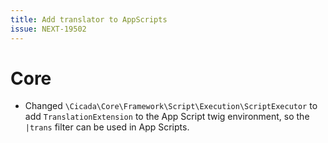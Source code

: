 ```yaml
---
title: Add translator to AppScripts
issue: NEXT-19502
---
```

# Core
* Changed `\Cicada\Core\Framework\Script\Execution\ScriptExecutor` to add `TranslationExtension` to the App Script twig environment, so the `|trans` filter can be used in App Scripts.
